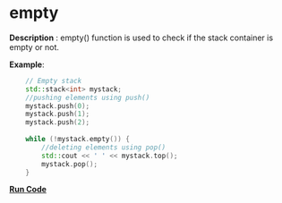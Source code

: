 # empty

**Description** : empty() function is used to check if the stack container is empty or not.

**Example**:
```cpp
    // Empty stack 
    std::stack<int> mystack; 
    //pushing elements using push()
    mystack.push(0); 
    mystack.push(1); 
    mystack.push(2); 
  
    while (!mystack.empty()) { 
        //deleting elements using pop()
        std::cout << ' ' << mystack.top(); 
        mystack.pop(); 
    } 
```
**[Run Code](https://rextester.com/PQL30958)**
